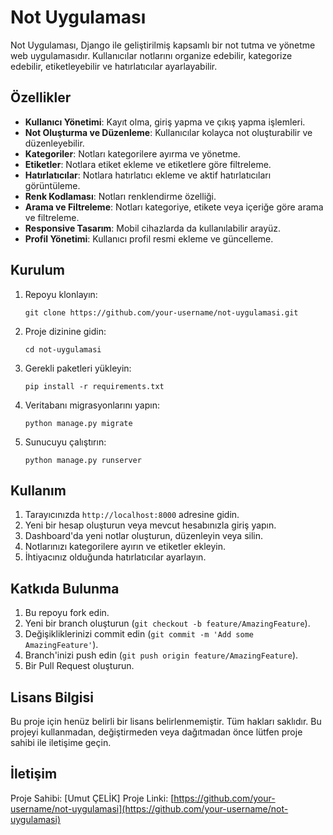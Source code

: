 # Not Uygulaması

Not Uygulaması, Django ile geliştirilmiş kapsamlı bir not tutma ve yönetme web uygulamasıdır. Kullanıcılar notlarını organize edebilir, kategorize edebilir, etiketleyebilir ve hatırlatıcılar ayarlayabilir.

## Özellikler

- **Kullanıcı Yönetimi**: Kayıt olma, giriş yapma ve çıkış yapma işlemleri.
- **Not Oluşturma ve Düzenleme**: Kullanıcılar kolayca not oluşturabilir ve düzenleyebilir.
- **Kategoriler**: Notları kategorilere ayırma ve yönetme.
- **Etiketler**: Notlara etiket ekleme ve etiketlere göre filtreleme.
- **Hatırlatıcılar**: Notlara hatırlatıcı ekleme ve aktif hatırlatıcıları görüntüleme.
- **Renk Kodlaması**: Notları renklendirme özelliği.
- **Arama ve Filtreleme**: Notları kategoriye, etikete veya içeriğe göre arama ve filtreleme.
- **Responsive Tasarım**: Mobil cihazlarda da kullanılabilir arayüz.
- **Profil Yönetimi**: Kullanıcı profil resmi ekleme ve güncelleme.

## Kurulum

1. Repoyu klonlayın:
   ```
   git clone https://github.com/your-username/not-uygulamasi.git
   ```

2. Proje dizinine gidin:
   ```
   cd not-uygulamasi
   ```

3. Gerekli paketleri yükleyin:
   ```
   pip install -r requirements.txt
   ```

4. Veritabanı migrasyonlarını yapın:
   ```
   python manage.py migrate
   ```

5. Sunucuyu çalıştırın:
   ```
   python manage.py runserver
   ```

## Kullanım

1. Tarayıcınızda `http://localhost:8000` adresine gidin.
2. Yeni bir hesap oluşturun veya mevcut hesabınızla giriş yapın.
3. Dashboard'da yeni notlar oluşturun, düzenleyin veya silin.
4. Notlarınızı kategorilere ayırın ve etiketler ekleyin.
5. İhtiyacınız olduğunda hatırlatıcılar ayarlayın.

## Katkıda Bulunma

1. Bu repoyu fork edin.
2. Yeni bir branch oluşturun (`git checkout -b feature/AmazingFeature`).
3. Değişikliklerinizi commit edin (`git commit -m 'Add some AmazingFeature'`).
4. Branch'inizi push edin (`git push origin feature/AmazingFeature`).
5. Bir Pull Request oluşturun.

## Lisans Bilgisi

Bu proje için henüz belirli bir lisans belirlenmemiştir. Tüm hakları saklıdır. Bu projeyi kullanmadan, değiştirmeden veya dağıtmadan önce lütfen proje sahibi ile iletişime geçin.

## İletişim

Proje Sahibi: [Umut ÇELİK]
Proje Linki: [https://github.com/your-username/not-uygulamasi](https://github.com/your-username/not-uygulamasi)
